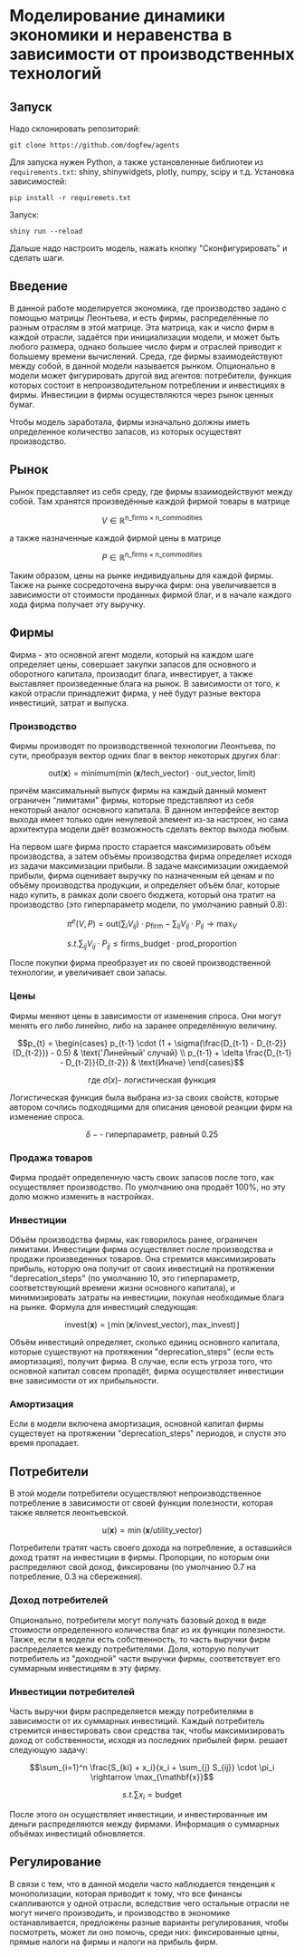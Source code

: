 # Моделирование динамики экономики и неравенства в зависимости от производственных технологий

## Запуск

Надо склонировать репозиторий:
```
git clone https://github.com/dogfew/agents
```
Для запуска нужен Python, а также установленные библиотеи из `requirements.txt`: shiny, shinywidgets, plotly, numpy, scipy и т.д.
Установка зависимостей:

```
pip install -r requiremets.txt
```
Запуск:

```
shiny run --reload
```
Дальше надо настроить модель, нажать кнопку "Сконфигурировать" и сделать шаги. 

## Введение

В данной работе моделируется экономика, где производство задано с помощью матрицы Леонтьева, и есть фирмы, распределённые
по разным отраслям в этой матрице. Эта матрица, как и число фирм в каждой отрасли, задаётся при инициализации модели, и 
может быть любого размера, однако большее число фирм и отраслей приводит к большему времени вычислений. 
Среда, где фирмы взаимодействуют между собой, в данной модели называется рынком. 
Опционально в модели может фигурировать другой вид агентов: потребители, функция которых состоит в 
непроизводительном потреблении и инвестициях в фирмы. Инвестиции в фирмы осуществляются через рынок ценных бумаг. 

Чтобы модель заработала, фирмы изначально должны иметь определенное количество запасов, из которых осуществят производство.

## Рынок 

Рынок представляет из себя среду, где фирмы взаимодействуют между собой. Там хранятся произведённые каждой фирмой
товары в матрице
```math
V \in \mathbb{R}^{\text{n\_firms} \times \text{n\_commodities}}
```
а также назначенные каждой фирмой цены в матрице
```math
P \in \mathbb{R}^{\text{n\_firms} \times \text{n\_commodities}}
```

Таким образом, цены на рынке индивидуальны для каждой фирмы. Также на рынке сосредоточена выручка фирм: она увеличивается
в зависимости от стоимости проданных фирмой благ, и в начале каждого хода фирма получает эту выручку.


## Фирмы

Фирма - это основной агент модели, который на каждом шаге определяет цены,
совершает закупки запасов для основного и оборотного капитала, производит блага, инвестирует, а также выставляет
произведенные блага на рынок. В зависимости от того, к какой отрасли принадлежит фирма, у неё будут разные
вектора инвестиций, затрат и выпуска.


### Производство

Фирмы производят по производственной технологии Леонтьева, по сути, преобразуя вектор одних благ
в вектор некоторых других благ:
```math
\text{out}(\mathbf{x}) = \text{minimum}(
\min (\mathbf{x} / \mathbf{\text{tech\_vector}}) \cdot \mathbf{\text{out\_vector}}, \text{limit} )
```

причём максимальный выпуск фирмы на каждый данный момент ограничен "лимитами" фирмы, которые представляют
из себя некоторый аналог основного капитала.
В данном интерфейсе
вектор выхода имеет только один ненулевой элемент из-за настроек, но сама архитектура модели даёт возможность
сделать вектор выхода любым.

На первом шаге фирма просто старается
максимизировать объём производства, а затем
объёмы производства фирма определяет исходя из задачи максимизации прибыли. В задаче максимизации ожидаемой прибыли,
фирма оценивает выручку по назначенным ей ценам и по объёму производства продукции, и определяет объём благ, которые
надо купить, в рамках доли своего бюджета, который она тратит на производство (это гиперпараметр модели, по умолчанию
равный 0.8):

```math
 \pi^e (V, P) = \text{out}(\sum_{i} V_{ij}) \cdot p_{\text{firm}} - \sum_{ij} V_{ij} \cdot P_{ij}
\rightarrow \max_{V}
```
```math
s.t. \sum_{ij} V_{ij} \cdot P_{ij} \le \text{firms\_budget} \cdot \text{prod\_proportion}
```

После покупки фирма преобразует их по своей производственной технологии, и увеличивает свои запасы.


### Цены

Фирмы меняют цены в зависимости от изменения спроса. Они могут менять его либо линейно, либо
на заранее определённую величину.
```math
p_{t} =
\begin{cases}
p_{t-1} \cdot (1 + \sigma(\frac{D_{t-1} - D_{t-2}}{D_{t-2}}) - 0.5) & \text{'Линейный' случай} \\
p_{t-1} + \delta \frac{D_{t-1} - D_{t-2}}{D_{t-2}} & \text{Иначе}
\end{cases}
```
```math
\text{где } \sigma(x) \text{- логистическая функция}
```
Логистическая функция была выбрана из-за своих свойств, которые автором сочлись
подходящими для описания ценовой реакции фирм на изменение спроса.
```math 
\delta - \text{- гиперпараметр, равный 0.25}
``` 


### Продажа товаров

Фирма продаёт определенную часть своих запасов после того, как осуществляет производство.
По умолчанию она продаёт 100%, но эту долю можно изменить в настройках.


### Инвестиции

Объём производства фирмы, как говорилось ранее, ограничен лимитами.
Инвестиции фирма осуществляет после производства и продажи произведенных товаров. Она стремится максимизировать
прибыль, которую она получит от своих инвестиций на протяжении
"deprecation_steps" (по умолчанию 10, это гиперпараметр, соответствующий времени
жизни основного капитала), и минимизировать затраты на инвестиции, покупая необходимые блага
на рынке. Формула для инвестиций следующая:
```math
\text{invest}(\mathbf{x}) = \lfloor \min (\mathbf{x} / \mathbf{\text{invest\_vector}}), \text{max\_invest}
 ) \rfloor
```
Объём инвестиций определяет, сколько единиц основного капитала, которые существуют на протяжении "deprecation_steps"
(если есть амортизация), получит фирма.
В случае, если есть угроза того, что основной капитал совсем пропадёт, фирма осуществляет инвестиции вне зависимости
от их прибыльности.

### Амортизация

Если в модели включена амортизация, основной капитал фирмы существует на протяжении "deprecation_steps" периодов, и спустя это время пропадает.

## Потребители

В этой модели потребители осуществляют непроизводственное потребление в зависимости от своей функции
полезности, которая также является леонтьевской.
```math
\text{u}(\mathbf{x}) =
\min (\mathbf{x} / \mathbf{\text{utility\_vector}})
```

Потребители тратят часть своего дохода на потребление, а оставшийся доход тратят на инвестиции в фирмы. Пропорции,
по которым они распределяют свой доход, фиксированы (по умолчанию 0.7 на потребление, 0.3 на сбережения).

### Доход потребителей

Опционально, потребители могут получать базовый доход в виде стоимости определенного количества благ из их
функции полезности. Также, если в модели есть собственность, то
часть выручки фирм распределяется между потребителями. Доля, которую получит потребитель из "доходной" части
выручки фирмы, соответствует его суммарным инвестициям в эту фирму.

### Инвестиции потребителей

Часть выручки фирм распределяется между потребителями в зависимости от их суммарных инвестиций.
Каждый потребитель стремится инвестировать свои средства так, чтобы максимизировать доход от собственности, исходя
из последних прибылей фирм.
решает следующую задачу:
```math
\sum_{i=1}^n \frac{S_{ki} + x_i}{x_i + \sum_{j} S_{ij}} \cdot \pi_i \rightarrow \max_{\mathbf{x}}
```
```math
s.t. \sum x_i = \text{budget}
```

После этого он осуществляет инвестиции, и инвестированные им деньги распределяются между фирмами. Информация о суммарных
объёмах инвестиций обновляется.


## Регулирование

В связи с тем, что в данной модели часто наблюдается тенденция к монополизации, которая
приводит к тому, что все финансы скапливаются у одной отрасли, вследствие чего остальные отрасли не могут ничего
производить, и производство в экономике останавливается, предложены разные
варианты регулирования, чтобы посмотреть, может ли оно помочь, среди них: фиксированные цены, прямые налоги на
фирмы и налоги на прибыль фирм.
